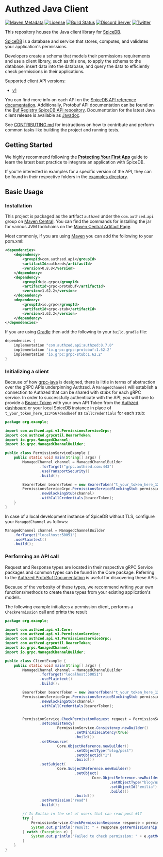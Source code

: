 # Authzed Java Client

[![Maven Metadata](https://img.shields.io/maven-metadata/v?metadataUrl=https%3A%2F%2Frepo1.maven.org%2Fmaven2%2Fcom%2Fauthzed%2Fapi%2Fauthzed%2Fmaven-metadata.xml)](https://search.maven.org/artifact/com.authzed.api/authzed)
[![License](https://img.shields.io/badge/license-Apache--2.0-blue.svg)](https://www.apache.org/licenses/LICENSE-2.0.html)
[![Build Status](https://github.com/authzed/authzed-java/workflows/build/badge.svg)](https://github.com/authzed/authzed-java/actions)
[![Discord Server](https://img.shields.io/discord/844600078504951838?color=7289da&logo=discord "Discord Server")](https://discord.gg/jTysUaxXzM)
[![Twitter](https://img.shields.io/twitter/follow/authzed?color=%23179CF0&logo=twitter&style=flat-square)](https://twitter.com/authzed)

This repository houses the Java client library for [SpiceDB].

[SpiceDB] is a database and service that stores, computes, and validates your application's permissions.

Developers create a schema that models their permissions requirements and use a client library, such as this one, to apply the schema to the database, insert data into the database, and query the data to efficiently check permissions in their applications.

Supported client API versions:
- [v1](https://authzed.com/docs/reference/api#authzedapiv1)

You can find more info on each API on the [SpiceDB API reference documentation].
Additionally, Protobuf API documentation can be found on the [Buf Registry SpiceDB API repository].
Documentation for the latest Java client release is available as [Javadoc].

See [CONTRIBUTING.md] for instructions on how to contribute and perform common tasks like building the project and running tests.

[Authzed]: https://authzed.com
[SpiceDB]: https://github.com/authzed/spicedb
[SpiceDB API Reference documentation]: https://authzed.com/docs/reference/api
[Buf Registry SpiceDB API repository]: https://buf.build/authzed/api/docs/main
[CONTRIBUTING.md]: CONTRIBUTING.md
[Javadoc]: https://authzed.github.io/authzed-java/index.html

## Getting Started

We highly recommend following the **[Protecting Your First App]** guide to learn the latest best practice to integrate an application with SpiceDB.

If you're interested in examples for a specific version of the API, they can be found in their respective folders in the [examples directory].

[Protecting Your First App]: https://authzed.com/docs/guides/first-app
[examples directory]: /examples

## Basic Usage

### Installation

This project is packaged as the artifact `authzed` under the `com.authzed.api` group on [Maven Central].
You can find the commands for installing the jar for various JVM toolchains on the [Maven Central Artifact Page].

Most commonly, if you are using [Maven] you can add the following to your pom.xml:

```xml
<dependencies>
    <dependency>
        <groupId>com.authzed.api</groupId>
        <artifactId>authzed</artifactId>
        <version>0.8.0</version>
    </dependency>
    <dependency>
        <groupId>io.grpc</groupId>
        <artifactId>grpc-protobuf</artifactId>
        <version>1.62.2</version>
    </dependency>
    <dependency>
        <groupId>io.grpc</groupId>
        <artifactId>grpc-stub</artifactId>
        <version>1.62.2</version>
    </dependency>
</dependencies>
```

If you are using [Gradle] then add the following to your `build.gradle` file:

```groovy
dependencies {
    implementation "com.authzed.api:authzed:0.7.0"
    implementation 'io.grpc:grpc-protobuf:1.62.2'
    implementation 'io.grpc:grpc-stub:1.62.2'
}
```

[Maven Central]: https://maven.apache.org/repository/index.html
[Maven Central Artifact Page]: https://search.maven.org/artifact/com.authzed.api/authzed
[Maven]: https://maven.apache.org
[Gradle]: https://gradle.org/

### Initializing a client

Because of how [grpc-java] is designed, there is little in terms of abstraction over the gRPC APIs underpinning Authzed.
A `ManagedChannel` will establish a connection to Authzed that can be shared with _stubs_ for each gRPC service.
In order to successfully authenticate with the API, you will have to provide a [Bearer Token] with your own API Token
from the [Authzed dashboard] or your local SpiceDB instance in place of `t_your_token_here_1234567deadbeef` as 
`CallCredentials` for each stub:

```java
package org.example;

import com.authzed.api.v1.PermissionsServiceGrpc;
import com.authzed.grpcutil.BearerToken;
import io.grpc.ManagedChannel;
import io.grpc.ManagedChannelBuilder;

public class PermissionServiceExample {
    public static void main(String[] args) {
        ManagedChannel channel = ManagedChannelBuilder
                .forTarget("grpc.authzed.com:443")
                .useTransportSecurity()
                .build();

        BearerToken bearerToken = new BearerToken("t_your_token_here_1234567deadbeef");
        PermissionsServiceGrpc.PermissionsServiceBlockingStub permissionsService = PermissionsServiceGrpc
                .newBlockingStub(channel)
                .withCallCredentials(bearerToken);
    }
}
```

In case of a local development instance of SpiceDB without TLS, configure your `ManagedChannel` as follows:

```java
ManagedChannel channel = ManagedChannelBuilder
    .forTarget("localhost:50051")
    .usePlaintext()
    .build();
```

[grpc-java]: https://github.com/grpc/grpc-java
[Bearer Token]: https://authzed.com/docs/reference/api#authentication
[Authzed dashboard]: https://app.authzed.com/

### Performing an API call

Request and Response types are located in their respective gRPC Service packages and common types can be found in the Core package.
Referring to the [Authzed ProtoBuf Documentation] is useful for discovering these APIs.

Because of the verbosity of these types, we recommend writing your own functions/methods to create these types from your existing application's models.

The following example initializes a permission client, performs a `CheckPermission` call and prints the result

[Authzed Protobuf Documentation]: https://buf.build/authzed/api/docs/main

```java
package org.example;

import com.authzed.api.v1.Core;
import com.authzed.api.v1.PermissionService;
import com.authzed.api.v1.PermissionsServiceGrpc;
import com.authzed.grpcutil.BearerToken;
import io.grpc.ManagedChannel;
import io.grpc.ManagedChannelBuilder;

public class ClientExample {
    public static void main(String[] args) {
        ManagedChannel channel = ManagedChannelBuilder
                .forTarget("localhost:50051")
                .usePlaintext()
                .build();

        BearerToken bearerToken = new BearerToken("t_your_token_here_1234567deadbeef");
        PermissionsServiceGrpc.PermissionsServiceBlockingStub permissionsService = PermissionsServiceGrpc
                .newBlockingStub(channel)
                .withCallCredentials(bearerToken);


        PermissionService.CheckPermissionRequest request = PermissionService.CheckPermissionRequest.newBuilder()
                .setConsistency(
                        PermissionService.Consistency.newBuilder()
                                .setMinimizeLatency(true)
                                .build())
                .setResource(
                        Core.ObjectReference.newBuilder()
                                .setObjectType("blog/post")
                                .setObjectId("1")
                                .build())
                .setSubject(
                        Core.SubjectReference.newBuilder()
                                .setObject(
                                        Core.ObjectReference.newBuilder()
                                                .setObjectType("blog/user")
                                                .setObjectId("emilia")
                                                .build())
                                .build())
                .setPermission("read")
                .build();

        // Is Emilia in the set of users that can read post #1?
        try {
            PermissionService.CheckPermissionResponse response = permissionsService.checkPermission(request);
            System.out.println("result: " + response.getPermissionship().getValueDescriptor().getName());
        } catch (Exception e) {
            System.out.println("Failed to check permission: " + e.getMessage());
        }
    }
}
```
